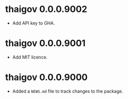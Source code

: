<!-- NEWS.md is maintained by https://cynkra.github.io/fledge, do not edit -->

# thaigov 0.0.0.9002

- Add API key to GHA.


# thaigov 0.0.0.9001

- Add MIT licence.


# thaigov 0.0.0.9000

* Added a `NEWS.md` file to track changes to the package.
